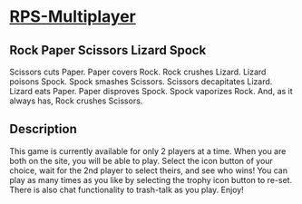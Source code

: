 # [RPS-Multiplayer](https://maddiedeming.github.io/RPS-Multiplayer/)
## Rock Paper Scissors Lizard Spock
Scissors cuts Paper. Paper covers Rock. Rock crushes Lizard. Lizard poisons Spock. Spock smashes Scissors. Scissors decapitates Lizard. Lizard eats Paper. Paper disproves Spock. Spock vaporizes Rock. And, as it always has, Rock crushes Scissors.
## Description
This game is currently available for only 2 players at a time. When you are both on the site, you will be able to play. Select the icon button of your choice, wait for the 2nd player to select theirs, and see who wins! You can play as many times as you like by selecting the trophy icon button to re-set. There is also chat functionality to trash-talk as you play. Enjoy!
